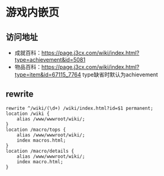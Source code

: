 # 游戏内嵌页

## 访问地址
+ 成就百科：https://page.j3cx.com/wiki/index.html?type=achievement&id=5081
+ 物品百科：https://page.j3cx.com/wiki/index.html?type=item&id=67115_7764
type缺省时默认为achievement

## rewrite
```
rewrite ^/wiki/(\d+) /wiki/index.html?id=$1 permanent;
location /wiki {
    alias /www/wwwroot/wiki/;
}
location /macro/tops {
    alias /www/wwwroot/wiki/;
    index macros.html;
}
location /macro/details {
    alias /www/wwwroot/wiki/;
    index macro.html;
}
```